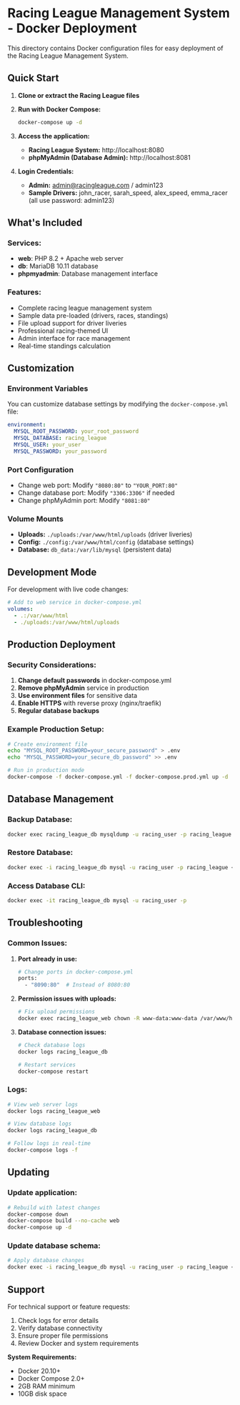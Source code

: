 # Racing League Management System - Docker Deployment

This directory contains Docker configuration files for easy deployment of the Racing League Management System.

## Quick Start

1. **Clone or extract the Racing League files**
2. **Run with Docker Compose:**
   ```bash
   docker-compose up -d
   ```

3. **Access the application:**
   - **Racing League System:** http://localhost:8080
   - **phpMyAdmin (Database Admin):** http://localhost:8081

4. **Login Credentials:**
   - **Admin:** admin@racingleague.com / admin123
   - **Sample Drivers:** john_racer, sarah_speed, alex_speed, emma_racer (all use password: admin123)

## What's Included

### Services:
- **web**: PHP 8.2 + Apache web server
- **db**: MariaDB 10.11 database
- **phpmyadmin**: Database management interface

### Features:
- Complete racing league management system
- Sample data pre-loaded (drivers, races, standings)
- File upload support for driver liveries
- Professional racing-themed UI
- Admin interface for race management
- Real-time standings calculation

## Customization

### Environment Variables
You can customize database settings by modifying the `docker-compose.yml` file:

```yaml
environment:
  MYSQL_ROOT_PASSWORD: your_root_password
  MYSQL_DATABASE: racing_league
  MYSQL_USER: your_user
  MYSQL_PASSWORD: your_password
```

### Port Configuration
- Change web port: Modify `"8080:80"` to `"YOUR_PORT:80"`
- Change database port: Modify `"3306:3306"` if needed
- Change phpMyAdmin port: Modify `"8081:80"`

### Volume Mounts
- **Uploads:** `./uploads:/var/www/html/uploads` (driver liveries)
- **Config:** `./config:/var/www/html/config` (database settings)
- **Database:** `db_data:/var/lib/mysql` (persistent data)

## Development Mode

For development with live code changes:

```yaml
# Add to web service in docker-compose.yml
volumes:
  - .:/var/www/html
  - ./uploads:/var/www/html/uploads
```

## Production Deployment

### Security Considerations:
1. **Change default passwords** in docker-compose.yml
2. **Remove phpMyAdmin** service in production
3. **Use environment files** for sensitive data
4. **Enable HTTPS** with reverse proxy (nginx/traefik)
5. **Regular database backups**

### Example Production Setup:
```bash
# Create environment file
echo "MYSQL_ROOT_PASSWORD=your_secure_password" > .env
echo "MYSQL_PASSWORD=your_secure_db_password" >> .env

# Run in production mode
docker-compose -f docker-compose.yml -f docker-compose.prod.yml up -d
```

## Database Management

### Backup Database:
```bash
docker exec racing_league_db mysqldump -u racing_user -p racing_league > backup.sql
```

### Restore Database:
```bash
docker exec -i racing_league_db mysql -u racing_user -p racing_league < backup.sql
```

### Access Database CLI:
```bash
docker exec -it racing_league_db mysql -u racing_user -p
```

## Troubleshooting

### Common Issues:

1. **Port already in use:**
   ```bash
   # Change ports in docker-compose.yml
   ports:
     - "8090:80"  # Instead of 8080:80
   ```

2. **Permission issues with uploads:**
   ```bash
   # Fix upload permissions
   docker exec racing_league_web chown -R www-data:www-data /var/www/html/uploads
   ```

3. **Database connection issues:**
   ```bash
   # Check database logs
   docker logs racing_league_db
   
   # Restart services
   docker-compose restart
   ```

### Logs:
```bash
# View web server logs
docker logs racing_league_web

# View database logs
docker logs racing_league_db

# Follow logs in real-time
docker-compose logs -f
```

## Updating

### Update application:
```bash
# Rebuild with latest changes
docker-compose down
docker-compose build --no-cache web
docker-compose up -d
```

### Update database schema:
```bash
# Apply database changes
docker exec -i racing_league_db mysql -u racing_user -p racing_league < updates.sql
```

## Support

For technical support or feature requests:
1. Check logs for error details
2. Verify database connectivity
3. Ensure proper file permissions
4. Review Docker and system requirements

**System Requirements:**
- Docker 20.10+
- Docker Compose 2.0+
- 2GB RAM minimum
- 10GB disk space